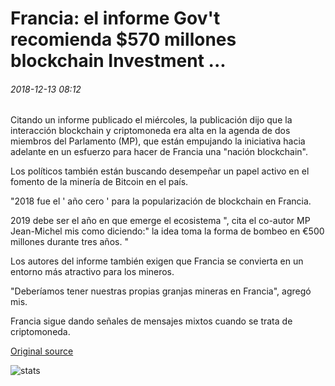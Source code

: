 # Francia: el informe Gov't recomienda $570 millones blockchain Investment ...

###### 2018-12-13 08:12

Citando un informe publicado el miércoles, la publicación dijo que la interacción blockchain y criptomoneda era alta en la agenda de dos miembros del Parlamento (MP), que están empujando la iniciativa hacia adelante en un esfuerzo para hacer de Francia una "nación blockchain".

Los políticos también están buscando desempeñar un papel activo en el fomento de la minería de Bitcoin en el país.

"2018 fue el ' año cero ' para la popularización de blockchain en Francia.

2019 debe ser el año en que emerge el ecosistema ", cita el co-autor MP Jean-Michel mis como diciendo:" la idea toma la forma de bombeo en €500 millones durante tres años. "

Los autores del informe también exigen que Francia se convierta en un entorno más atractivo para los mineros.

"Deberíamos tener nuestras propias granjas mineras en Francia", agregó mis.

Francia sigue dando señales de mensajes mixtos cuando se trata de criptomoneda.

[Original source](https://cointelegraph.com/news/france-govt-report-recommends-570-million-blockchain-investment)

![stats](https://c.statcounter.com/11760860/0/a89fa40b/1/ "stats")